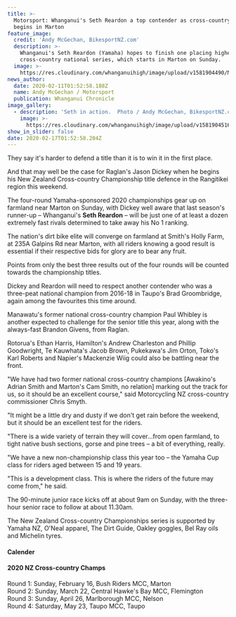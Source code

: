 ```yaml
---
title: >-
  Motorsport: Whanganui's Seth Reardon a top contender as cross-country series
  begins in Marton
feature_image:
  credit: 'Andy McGechan, BikesportNZ.com'
  description: >-
    Whanganui's Seth Reardon (Yamaha) hopes to finish one placing higher in the
    cross-country national series, which starts in Marton on Sunday.
  image: >-
    https://res.cloudinary.com/whanganuihigh/image/upload/v1581904490/News/Seth_Reardon.._Chron_11.2.20.jpg
news_author:
  date: 2020-02-11T01:52:58.188Z
  name: Andy McGechan / Motorsport
  publication: Whanganui Chronicle
image_gallery:
  - description: 'Seth in action.  Photo / Andy McGechan, BikesportNZ.com'
    image: >-
      https://res.cloudinary.com/whanganuihigh/image/upload/v1581904516/News/Seth_Reardon._Chron_11.2.20.jpg
show_in_slider: false
date: 2020-02-17T01:52:58.204Z
---
```

They say it's harder to defend a title than it is to win it in the first place.

And that may well be the case for Raglan's Jason Dickey when he begins his New Zealand Cross-country Championship title defence in the Rangitikei region this weekend.

The four-round Yamaha-sponsored 2020 championships gear up on farmland near Marton on Sunday, with Dickey well aware that last season's runner-up – Whanganui's **Seth Reardon** – will be just one of at least a dozen extremely fast rivals determined to take away his No 1 ranking.

The nation's dirt bike elite will converge on farmland at Smith's Holly Farm, at 235A Galpins Rd near Marton, with all riders knowing a good result is essential if their respective bids for glory are to bear any fruit.

Points from only the best three results out of the four rounds will be counted towards the championship titles.

Dickey and Reardon will need to respect another contender who was a three-peat national champion from 2016-18 in Taupo's Brad Groombridge, again among the favourites this time around.

Manawatu's former national cross-country champion Paul Whibley is another expected to challenge for the senior title this year, along with the always-fast Brandon Givens, from Raglan.

Rotorua's Ethan Harris, Hamilton's Andrew Charleston and Phillip Goodwright, Te Kauwhata's Jacob Brown, Pukekawa's Jim Orton, Toko's Karl Roberts and Napier's Mackenzie Wiig could also be battling near the front.

"We have had two former national cross-country champions [Awakino's Adrian Smith and Marton's Cam Smith, no relation] marking out the track for us, so it should be an excellent course," said Motorcycling NZ cross-country commissioner Chris Smyth.

"It might be a little dry and dusty if we don't get rain before the weekend, but it should be an excellent test for the riders.

"There is a wide variety of terrain they will cover...from open farmland, to tight native bush sections, gorse and pine trees – a bit of everything, really.

"We have a new non-championship class this year too – the Yamaha Cup class for riders aged between 15 and 19 years.

"This is a development class. This is where the riders of the future may come from," he said.

The 90-minute junior race kicks off at about 9am on Sunday, with the three-hour senior race to follow at about 11.30am.

The New Zealand Cross-country Championships series is supported by Yamaha NZ, O'Neal apparel, The Dirt Guide, Oakley goggles, Bel Ray oils and Michelin tyres.

#### Calender

#### 2020 NZ Cross-country Champs  
Round 1: Sunday, February 16, Bush Riders MCC, Marton  
Round 2: Sunday, March 22, Central Hawke's Bay MCC, Flemington  
Round 3: Sunday, April 26, Marlborough MCC, Nelson  
Round 4: Saturday, May 23, Taupo MCC, Taupo
